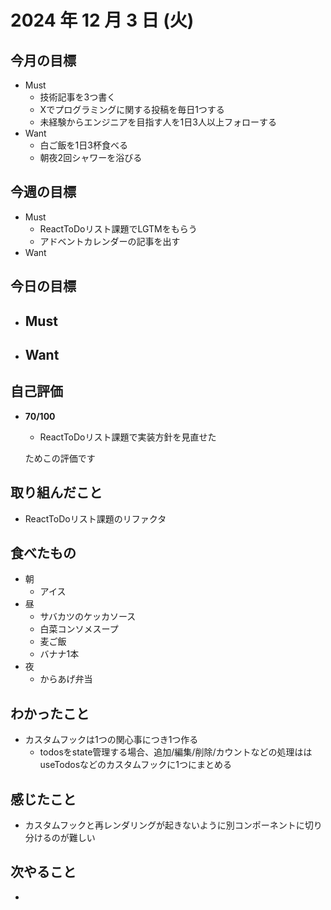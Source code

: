 # 2024 年 12 月 3 日 (火)

## 今月の目標
- Must
  - 技術記事を3つ書く
  - Xでプログラミングに関する投稿を毎日1つする
  - 未経験からエンジニアを目指す人を1日3人以上フォローする
- Want
  - 白ご飯を1日3杯食べる
  - 朝夜2回シャワーを浴びる

## 今週の目標
- Must
  - ReactToDoリスト課題でLGTMをもらう
  - アドベントカレンダーの記事を出す
- Want

## 今日の目標
- Must
  - 
- Want
  - 

## 自己評価
- __70/100__
  - ReactToDoリスト課題で実装方針を見直せた

  ためこの評価です

## 取り組んだこと
- ReactToDoリスト課題のリファクタ

## 食べたもの
- 朝
  - アイス
- 昼
  - サバカツのケッカソース
  - 白菜コンソメスープ
  - 麦ご飯
  - バナナ1本
- 夜
  - からあげ弁当

## わかったこと
- カスタムフックは1つの関心事につき1つ作る
  - todosをstate管理する場合、追加/編集/削除/カウントなどの処理ははuseTodosなどのカスタムフックに1つにまとめる

## 感じたこと
- カスタムフックと再レンダリングが起きないように別コンポーネントに切り分けるのが難しい

## 次やること
- 
